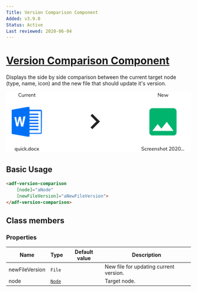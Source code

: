```yaml
---
Title: Version Comparison Component
Added: v3.9.0
Status: Active
Last reviewed: 2020-06-04
---
```


# [Version Comparison Component](../../../lib/content-services/src/lib/version-manager/version-comparison.component.ts "Defined in version-comparison.component.ts")

Displays the side by side comparison between the current target node (type, name, icon) and the new file that should update it's version.

![Version Comparison](../../docassets/images/version-comparison.png)

## Basic Usage

```html
<adf-version-comparison 
    [node]="aNode"
    [newFileVersion]="aNewFileVersion">
</adf-version-comparison>
```

## Class members

### Properties

| Name | Type | Default value | Description |
| ---- | ---- | ------------- | ----------- |
| newFileVersion | `File` |  | New file for updating current version. |
| node | [`Node`](https://github.com/Alfresco/alfresco-js-api/blob/development/src/api/content-rest-api/docs/Node.md) |  | Target node. |
